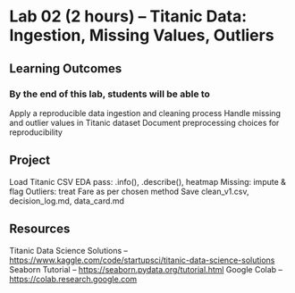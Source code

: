# Lab 02 (2 hours) – Titanic Data: Ingestion, Missing Values, Outliers

## Learning Outcomes

### By the end of this lab, students will be able to

Apply a reproducible data ingestion and cleaning process
Handle missing and outlier values in Titanic dataset
Document preprocessing choices for reproducibility

## Project

Load Titanic CSV
EDA pass: .info(), .describe(), heatmap
Missing: impute & flag
Outliers: treat Fare as per chosen method
Save clean_v1.csv, decision_log.md, data_card.md

## Resources

Titanic Data Science Solutions – <https://www.kaggle.com/code/startupsci/titanic-data-science-solutions>
Seaborn Tutorial – <https://seaborn.pydata.org/tutorial.html>
Google Colab – <https://colab.research.google.com>
